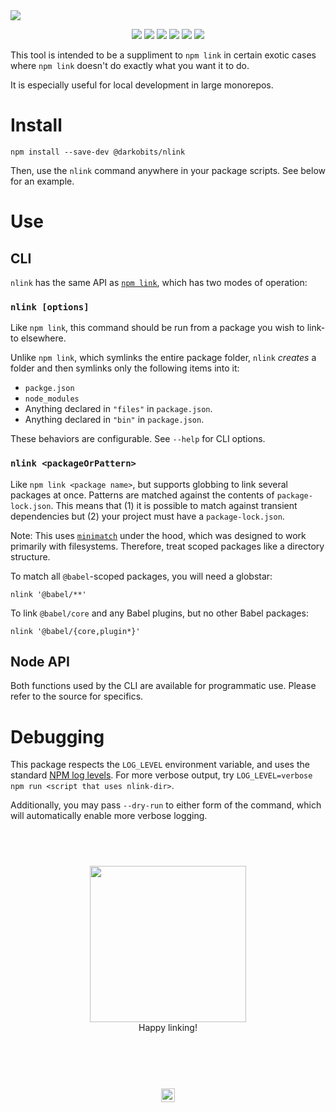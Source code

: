 <a href="#top" id="top">
  <img src="https://user-images.githubusercontent.com/441546/50995078-db831780-14d2-11e9-9076-d74a255b1400.png" style="max-width: 100%;">
</a>
<p align="center">
  <a href="https://www.npmjs.com/package/@darkobits/nlink"><img src="https://img.shields.io/npm/v/@darkobits/nlink.svg?style=flat-square"></a>
  <a href="https://travis-ci.org/darkobits/nlink"><img src="https://img.shields.io/travis/darkobits/nlink.svg?style=flat-square"></a>
  <a href="https://www.codacy.com/app/darkobits/nlink"><img src="https://img.shields.io/codacy/coverage/0f633a69424344b49ecf5b045903f44b.svg?style=flat-square"></a>
  <a href="https://david-dm.org/darkobits/nlink"><img src="https://img.shields.io/david/darkobits/nlink.svg?style=flat-square"></a>
  <a href="https://github.com/conventional-changelog/standard-version"><img src="https://img.shields.io/badge/conventional%20commits-1.0.0-027dc6.svg?style=flat-square"></a>
  <a href="https://github.com/sindresorhus/xo"><img src="https://img.shields.io/badge/code_style-XO-e271a5.svg?style=flat-square"></a>
</p>

This tool is intended to be a suppliment to `npm link` in certain exotic cases where `npm link` doesn't do exactly what you want it to do.

It is especially useful for local development in large monorepos.

# Install

```
npm install --save-dev @darkobits/nlink
```

Then, use the `nlink` command anywhere in your package scripts. See below for an example.

# Use

## CLI

`nlink` has the same API as [`npm link`](https://docs.npmjs.com/cli/link.html), which has two modes of operation:

### `nlink [options]`

Like `npm link`, this command should be run from a package you wish to link-to elsewhere.

Unlike `npm link`, which symlinks the entire package folder, `nlink` _creates_ a folder and then symlinks only the following items into it:

* `packge.json`
* `node_modules`
* Anything declared in `"files"` in `package.json`.
* Anything declared in `"bin"` in `package.json`.

These behaviors are configurable. See `--help` for CLI options.

### `nlink <packageOrPattern>`

Like `npm link <package name>`, but supports globbing to link several packages at once. Patterns are matched against the contents of `package-lock.json`. This means that (1) it is possible to match against transient dependencies but (2) your project must have a `package-lock.json`.

Note: This uses [`minimatch`](https://github.com/isaacs/minimatch) under the hood, which was designed to work primarily with filesystems. Therefore, treat scoped packages like a directory structure.

To match all `@babel`-scoped packages, you will need a globstar:

```
nlink '@babel/**'
```

To link `@babel/core` and any Babel plugins, but no other Babel packages:

```
nlink '@babel/{core,plugin*}'
```

## Node API

Both functions used by the CLI are available for programmatic use. Please refer to the source for specifics.

# Debugging

This package respects the `LOG_LEVEL` environment variable, and uses the standard [NPM log levels](https://github.com/npm/npmlog#loglevelprefix-message-). For more verbose output, try `LOG_LEVEL=verbose npm run <script that uses nlink-dir>`.

Additionally, you may pass `--dry-run` to either form of the command, which will automatically enable more verbose logging.

## &nbsp;

<p align="center">
  <img src="https://user-images.githubusercontent.com/441546/41495073-e120a3cc-70d3-11e8-81da-35f59501cd0e.jpg" width="250"><br>
  Happy linking!
</p>

## &nbsp;
<p align="center">
  <br>
  <img width="22" height="22" src="https://cloud.githubusercontent.com/assets/441546/25318539/db2f4cf2-2845-11e7-8e10-ef97d91cd538.png">
</p>

[bad-time-url]: http://1.images.southparkstudios.com/images/shows/south-park/clip-thumbnails/season-6/0603/south-park-s06e03c03-thumper-the-super-cool-ski-instructor-16x9.jpg?quality=1
